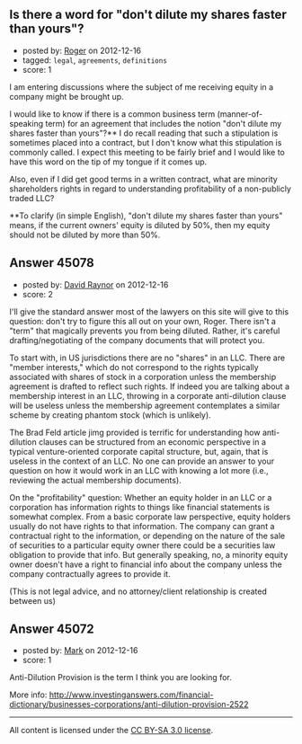 ## Is there a word for "don't dilute my shares faster than yours"?

- posted by: [Roger](https://stackexchange.com/users/-1/22125-roger) on 2012-12-16
- tagged: `legal`, `agreements`, `definitions`
- score: 1

I am entering discussions where the subject of me receiving equity in a company might be brought up. 

I would like to know if there is a common business term (manner-of-speaking term) for an agreement that includes the notion "don't dilute my shares faster than yours"?** I do recall reading that such a stipulation is sometimes placed into a contract, but I don't know what this stipulation is commonly called. I expect this meeting to be fairly brief and I would like to have this word on the tip of my tongue if it comes up. 

Also, even if I did get good terms in a written contract, what are minority shareholders rights in regard to understanding profitability of a non-publicly traded LLC?

**To clarify (in simple English), "don't dilute my shares faster than yours" means, if the current owners' equity is diluted by 50%, then my equity should not be diluted by more than 50%.


## Answer 45078

- posted by: [David Raynor](https://stackexchange.com/users/-1/21154-david-raynor) on 2012-12-16
- score: 2

I'll give the standard answer most of the lawyers on this site will give to this question: don't try to figure this all out on your own, Roger. There isn't a "term" that magically prevents you from being diluted. Rather, it's careful drafting/negotiating of the company documents that will protect you. 

To start with, in US jurisdictions there are no "shares" in an LLC. There are "member interests," which do not correspond to the rights typically associated with shares of stock in a corporation unless the membership agreement is drafted to reflect such rights. If indeed you are talking about a membership interest in an LLC, throwing in a corporate anti-dilution clause will be useless unless the membership agreement contemplates a similar scheme by creating phantom stock (which is unlikely). 

The Brad Feld article jimg provided is terrific for understanding how anti-dilution clauses can be structured from an economic perspective in a typical venture-oriented corporate capital structure, but, again, that is useless in the context of an LLC. No one can provide an answer to your question on how it would work in an LLC with knowing a lot more (i.e., reviewing the actual membership documents).

On the "profitability" question: Whether an equity holder in an LLC or a corporation has information rights to things like financial statements is somewhat complex. From a basic corporate law perspective, equity holders usually do not have rights to that information. The company can grant a contractual right to the information, or depending on the nature of the sale of securities to a particular equity owner there could be a securities law obligation to provide that info. But generally speaking, no, a minority equity owner doesn't have a right to financial info about the company unless the company contractually agrees to provide it.

(This is not legal advice, and no attorney/client relationship is created between us)


## Answer 45072

- posted by: [Mark](https://stackexchange.com/users/-1/12086-mark) on 2012-12-16
- score: 1

Anti-Dilution Provision is the term I think you are looking for.

More info: http://www.investinganswers.com/financial-dictionary/businesses-corporations/anti-dilution-provision-2522



---

All content is licensed under the [CC BY-SA 3.0 license](https://creativecommons.org/licenses/by-sa/3.0/).
